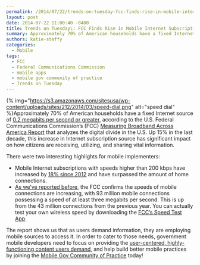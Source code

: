 ```yaml
---
permalink: /2014/07/22/trends-on-tuesday-fcc-finds-rise-in-mobile-internet-subscriptions/
layout: post
date: 2014-07-22 11:00:40 -0400
title: Trends on Tuesday\: FCC Finds Rise in Mobile Internet Subscriptions
summary: Approximately 70% of American households have a fixed Internet source of 0.2 megabits per second or greater, according to the U.S. Federal Communications Commission&amp;#8217;s (FCC) Measuring Broadband Across America Report that analyzes the digital divide in the U.S. Up 15% in the last decade, this increase in Internet subscription source has
authors: katie-steffy
categories:
  - Mobile
tags:
  - FCC
  - Federal Communications Commission
  - mobile apps
  - mobile gov community of practice
  - Trends on Tuesday
---
```


{% img="https://s3.amazonaws.com/sitesusa/wp-content/uploads/sites/212/2014/03/speed-dial.png" alt="speed dial" %}Approximately 70% of American households have a fixed Internet source of [0.2 megabits per second or greater](http://en.wikipedia.org/wiki/Megabit), according to the U.S. Federal Communications Commission&#8217;s (FCC) [Measuring Broadband Across America Report](https://www.fcc.gov/reports/measuring-broadband-america-2014) that analyzes the digital divide in the U.S. Up 15% in the last decade, this increase in Internet subscription source has significant impact on how citizens are receiving, utilizing, and sharing vital information.

There were two interesting highlights for mobile implementers:

  * Mobile Internet subscriptions with speeds higher than 200 kbps have increased by [18% since 2012](https://www.fcc.gov/reports/measuring-broadband-america-2014) and have surpassed the amount of home connections.
  * [As we’ve reported before](https://www.WHATEVER/2014/03/18/trends-on-tuesday-mobile-download-speeds-on-the-rise/), the FCC confirms the speeds of mobile connections are increasing, with 93 million mobile connections possessing a speed of at least three megabits per second. This is up from the 43 million connections from the previous year. You can actually test your own wireless speed by downloading the [FCC’s Speed Test App](http://apps.usa.gov/fcc-speed-test.shtml).

The report shows us that as users demand information, they are employing mobile sources to access it. In order to cater to those needs, government mobile developers need to focus on providing the [user-centered, highly-functioning content users demand](https://www.WHATEVER/resources/mobile-user-experience-guidelines-and-recommendations/), and help build better mobile practices by joining the [Mobile Gov Community of Practice](https://www.WHATEVER/communities/mobile/) today!
